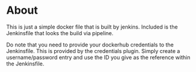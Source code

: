 # About

This is just a simple docker file that is built by jenkins. Included is the Jenkinsfile that looks the build via pipeline.

Do note that you need to provide your dockerhub credentials to the Jenkinsfile. This is provided by the credentials plugin. Simply create a username/password entry and use the ID you give as the reference within the Jenkinsfile.
